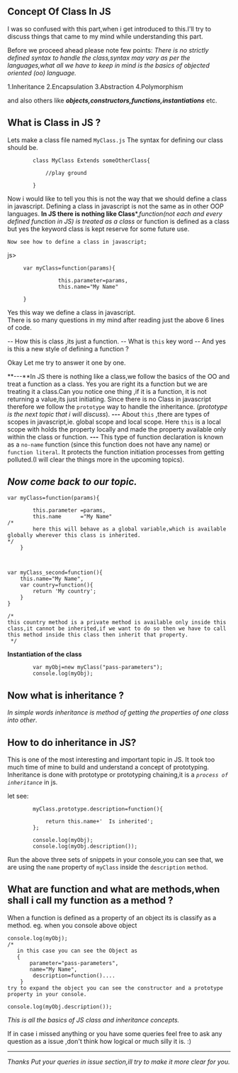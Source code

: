               

Concept Of Class In JS
----------------------

I was so confused with this part,when i get introduced to this.I'll try to discuss things that came to my mind while understanding this part.

Before we proceed ahead please note few points:
*There is no strictly defined syntax to handle the class,syntax may vary as per the languages,what all we have to keep in mind is the basics of objected oriented (oo) language.*

1.Inheritance
2.Encapsulation
3.Abstraction
4.Polymorphism

and also others like ***objects,constructors,functions,instantiations*** etc.
##  What is Class in JS ? 

Lets  make a class file named `MyClass.js`
       		The syntax for defining our class should be.

       		class MyClass Extends someOtherClass{
					
				//play ground

       		}


Now i would like to tell you this is not the way that we should define a class in javascript.
       	Defining a class in javascript is not the same as in other OOP languages.
       	**In JS there is nothing like Class***,*function(not each and every defined function in JS) is treated as a class* or function is defined as a class but yes the keyword class is kept reserve for some future use.   	
       	       	

    Now see how to define a class in javascript;
       	

js>

       	 var myClass=function(params){

       	 			this.parameter=params,	
       	 			this.name="My Name"

       	 }

Yes this way we define a class in javascript.  
    There is so many questions in my mind after reading just the above 6 lines of code.

 -- How this is class ,its just a function.
 --        What is `this` key word
 --        And yes is  this a new style of defining a function ?

Okay Let me try to answer it one by one.

 **---**In JS there is nothing like a class,we follow the basics of the OO and treat a function as a class.
        Yes you are right its a function but we are treating it a class.Can you notice one thing ,if it is a function, it is not returning a value,its just initiating. 
        Since there is no Class in javascript therefore we follow the `prototype` way to handle the inheritance.
        (*prototype is the next topic that i will discuss*).
                    **---** About `this` ,there are types of scopes in javascript,ie. global scope and local scope.
    		Here `this` is a local scope with holds the property locally and made the property available only within the class or function.
   **---** This type of function declaration is known as a `no-name` function (since this function does not have any name) or `function literal`. It protects the function initiation processes from getting polluted.(I will clear the things more in the upcoming topics).

*Now come back to our topic.*
---------------------------

	

    var myClass=function(params){
    
    		this.parameter =params,
    		this.name      ="My Name" 
    /*
    		here this will behave as a global variable,which is available globally wherever this class is inherited. 
    */	
    	}   

 

	var myClass_second=function(){
		this.name="My Name",
		var country=function(){    
			return 'My country';
		}
	} 
	
    /*    
    this country method is a private method is available only inside this class,it cannot be inherited,if we want to do so then we have to call this method inside this class then inherit that property.
     */
**Instantiation of the class**

   
   			var myObj=new myClass("pass-parameters");
   			console.log(myObj);


Now what is inheritance ?
-------------------------

   *In simple words  inheritance is method of getting the properties of one class into other*.

 

How to do inheritance in JS?
---------------------

This is one of the most interesting and important topic in JS.
It took too much time of mine to build and understand a concept of prototyping. 
   Inheritance is done with prototype or prototyping chaining,it is a *`process of inheritance`* in js.

   let see:

   			myClass.prototype.description=function(){

   				return this.name+'  Is inherited';
   			};

   			console.log(myObj);
   			console.log(myObj.description());

   Run the above three sets of snippets in your console,you can see that, we are using the `name` property of `myClass` inside the `description` `method`.
   


 

What are function and what are methods,when shall i call my function as a method ?
------------------------------------------------------------------------

   When a function is defined as a property of an object its is classify as a method.
    eg. when you console above object 
			
	console.log(myObj);
	/*
	   in this case you can see the Object as 
	   {
	       parameter="pass-parameters", 
	       name="My Name",
	        description=function()....
	    }
    try to expand the object you can see the constructor and a prototype property in your console.
    
    console.log(myObj.description());


   
   
   *This is all the basics of JS class and inheritance concepts.*
   
   If in case i missed anything or you have some queries feel free to ask any question as a issue ,don't think how logical or much silly it is. :)			






----------


*Thanks Put your queries in issue section,ill try to make it more clear for you.*

